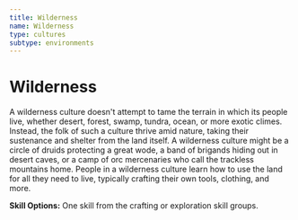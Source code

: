 ```yaml
---
title: Wilderness
name: Wilderness
type: cultures
subtype: environments
---
```


# Wilderness

A wilderness culture doesn't attempt to tame the terrain in which its people live, whether desert, forest, swamp, tundra, ocean, or more exotic climes. Instead, the folk of such a culture thrive amid nature, taking their sustenance and shelter from the land itself. A wilderness culture might be a circle of druids protecting a great wode, a band of brigands hiding out in desert caves, or a camp of orc mercenaries who call the trackless mountains home. People in a wilderness culture learn how to use the land for all they need to live, typically crafting their own tools, clothing, and more.

**Skill Options:** One skill from the crafting or exploration skill groups.
